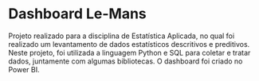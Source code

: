# Dashboard Le-Mans

Projeto realizado para a disciplina de Estatística Aplicada, no qual foi realizado um levantamento de dados estatísticos descritivos e preditivos.
Neste projeto, foi utilizada a linguagem Python e SQL para coletar e tratar dados, juntamente com algumas bibliotecas.
O dashboard foi criado no Power BI.
